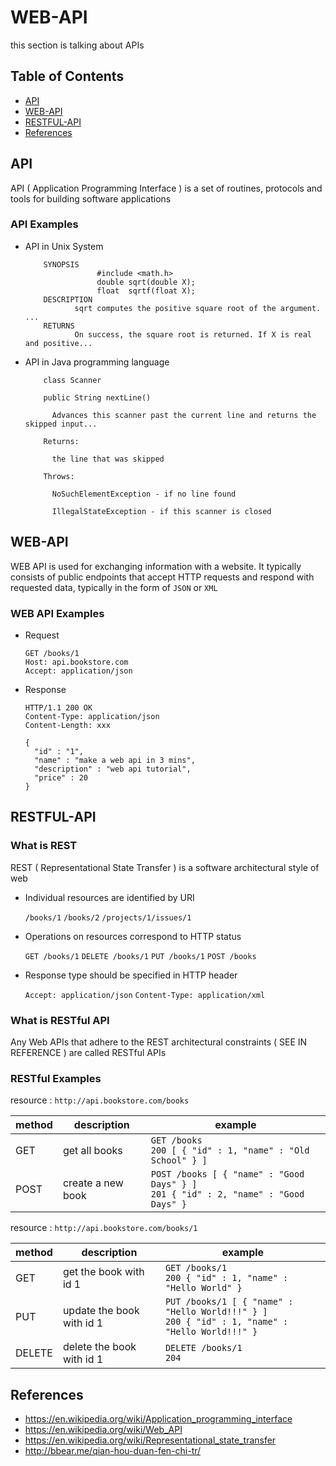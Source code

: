 # WEB-API

this section is talking about APIs

## Table of Contents
- [API](#API)
- [WEB-API](#WEB-API)
- [RESTFUL-API](#RESTFUL-API)
- [References](#References)

## API
API ( Application Programming Interface ) is a set of routines, protocols and tools for building software applications

### API Examples

- API in Unix System

          SYNOPSIS
                      #include <math.h>
                      double sqrt(double X);
                      float  sqrtf(float X);
          DESCRIPTION
                 sqrt computes the positive square root of the argument. ...
          RETURNS
                 On success, the square root is returned. If X is real and positive...


- API in Java programming language

          class Scanner
    
          public String nextLine()
    
            Advances this scanner past the current line and returns the skipped input...
    
          Returns:
    
            the line that was skipped
    
          Throws:
    
            NoSuchElementException - if no line found
    
            IllegalStateException - if this scanner is closed        


## WEB-API
WEB API is used for exchanging information with a website.
It typically consists of public endpoints  that accept HTTP requests and respond with requested data,
typically in the form of `JSON` or `XML`

### WEB API Examples

- Request


      GET /books/1
      Host: api.bookstore.com
      Accept: application/json


- Response


      HTTP/1.1 200 OK
      Content-Type: application/json
      Content-Length: xxx

      {
        "id" : "1",
        "name" : "make a web api in 3 mins",
        "description" : "web api tutorial",
        "price" : 20
      }
      

## RESTFUL-API

### What is REST
REST ( Representational State Transfer ) is a software architectural style of web

- Individual resources are identified by URI

  `/books/1` `/books/2` `/projects/1/issues/1`

- Operations on resources correspond to HTTP status

  `GET /books/1` `DELETE /books/1` `PUT /books/1` `POST /books`

- Response type should be specified in HTTP header

  `Accept: application/json`  `Content-Type: application/xml`

### What is RESTful API
Any Web APIs that adhere to the REST architectural constraints ( SEE IN REFERENCE ) are called RESTful APIs

### RESTful Examples

resource : `http://api.bookstore.com/books`

method   |  description | example
-----    |  -------   | ----------
GET      | get all books | `GET /books` <br> `200 [ { "id" : 1, "name" : "Old School" } ]`
POST     | create a new book | `POST /books [ { "name" : "Good Days" } ]` <br> `201 { "id" : 2, "name" : "Good Days" }`

resource : `http://api.bookstore.com/books/1`

method   |  description | example
-----    |  -------   | ----------
GET      | get the book with id 1 | `GET /books/1` <br> `200 { "id" : 1, "name" : "Hello World" }`
PUT      | update the book with id 1 | `PUT /books/1 [ { "name" : "Hello World!!!" } ]` <br> `200 { "id" : 1, "name" : "Hello World!!!" }`
DELETE   | delete the book with id 1 | `DELETE /books/1` <br> `204`

## References
- https://en.wikipedia.org/wiki/Application_programming_interface
- https://en.wikipedia.org/wiki/Web_API
- https://en.wikipedia.org/wiki/Representational_state_transfer
- http://bbear.me/qian-hou-duan-fen-chi-tr/
